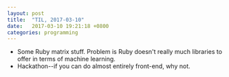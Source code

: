 ```yaml
---
layout: post
title:  "TIL, 2017-03-10"
date:   2017-03-10 19:21:18 +0800
categories: programming
---
```


- Some Ruby matrix stuff. Problem is Ruby doesn't really much libraries to offer in terms of machine learning.
- Hackathon--if you can do almost entirely front-end, why not.

